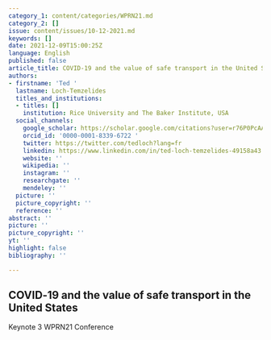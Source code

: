 ```yaml
---
category_1: content/categories/WPRN21.md
category_2: []
issue: content/issues/10-12-2021.md
keywords: []
date: 2021-12-09T15:00:25Z
language: English
published: false
article_title: COVID‑19 and the value of safe transport in the United States
authors:
- firstname: 'Ted '
  lastname: Loch-Temzelides
  titles_and_institutions:
  - titles: []
    institution: Rice University and The Baker Institute, USA
  social_channels:
    google_scholar: https://scholar.google.com/citations?user=r76P0PcAAAAJ&hl=en
    orcid_id: '0000-0001-8339-6722 '
    twitter: https://twitter.com/tedloch?lang=fr
    linkedin: https://www.linkedin.com/in/ted-loch-temzelides-49158a43
    website: ''
    wikipedia: ''
    instagram: ''
    researchgate: ''
    mendeley: ''
  picture: ''
  picture_copyright: ''
  reference: ''
abstract: ''
picture: ''
picture_copyright: ''
yt: ''
highlight: false
bibliography: ''

---
```

## COVID‑19 and the value of safe transport in the United States

Keynote 3 WPRN21 Conference

<Youtube yt="XXXXX" caption ="Keynote 3"></Youtube>